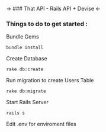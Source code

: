 
-> ### That API - Rails API + Devise <-

### Things to do to get started :

Bundle Gems
``` 
bundle install 
```



Create Database
``` 
rake db:create 
```
Run migration to create Users Table
``` 
rake db:migrate 
```




Start Rails Server 
``` 
rails s 
```  

Edit .env for enviroment files
